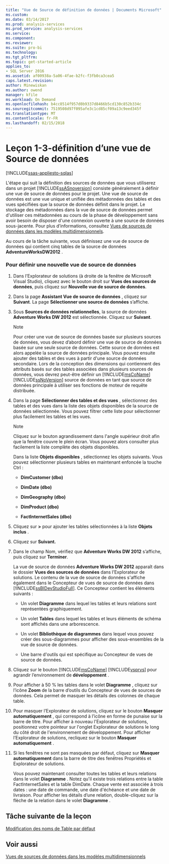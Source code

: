 ```yaml
---
title: "Vue de Source de définition de données | Documents Microsoft"
ms.custom: 
ms.date: 03/14/2017
ms.prod: analysis-services
ms.prod_service: analysis-services
ms.service: 
ms.component: 
ms.reviewer: 
ms.suite: pro-bi
ms.technology: 
ms.tgt_pltfrm: 
ms.topic: get-started-article
applies_to:
- SQL Server 2016
ms.assetid: af00938a-5a06-4fae-b2fc-f3fb0ca3cea5
caps.latest.revision: 
author: Minewiskan
ms.author: owend
manager: kfile
ms.workload: On Demand
ms.openlocfilehash: b4cc8514f957d0b9337d8466b5cd130c852b334c
ms.sourcegitcommit: 7519508d97f095afe3c1cd85cf09a13c9eed345f
ms.translationtype: MT
ms.contentlocale: fr-FR
ms.lasthandoff: 02/15/2018
---
```

# <a name="lesson-1-3---defining-a-data-source-view"></a>Leçon 1-3-définition d’une vue de Source de données
[!INCLUDE[ssas-appliesto-sqlas](../includes/ssas-appliesto-sqlas.md)]

L'étape qui suit la définition des sources de données que vous utiliserez dans un projet [!INCLUDE[ssASnoversion](../includes/ssasnoversion-md.md)] consiste généralement à définir une vue de source de données pour le projet. Une vue de source de données est une vue unique et unifiée des métadonnées des tables et des vues spécifiées que la source de données définit dans le projet. Le stockage des métadonnées dans la vue de source de données permet d'utiliser ces métadonnées au cours de la phase de développement sans avoir besoin de disposer d'une connexion ouverte à une source de données sous-jacente. Pour plus d’informations, consultez [Vues de sources de données dans les modèles multidimensionnels](../analysis-services/multidimensional-models/data-source-views-in-multidimensional-models.md).  
  
Au cours de la tâche suivante, vous définissez une vue de source de données qui contient cinq tables de la source de données **AdventureWorksDW2012** .  
  
### <a name="to-define-a-new-data-source-view"></a>Pour définir une nouvelle vue de source de données  
  
1.  Dans l’Explorateur de solutions (à droite de la fenêtre de Microsoft Visual Studio), cliquez avec le bouton droit sur **Vues des sources de données**, puis cliquez sur **Nouvelle vue de source de données**.  
  
2.  Dans la page **Assistant Vue de source de données** , cliquez sur **Suivant**. La page **Sélectionner une source de données** s’affiche.  
  
3.  Sous **Sources de données relationnelles**, la source de données **Adventure Works DW 2012** est sélectionnée. Cliquez sur **Suivant**.  
  
    > [!NOTE]  
    > Pour créer une vue de source de données basée sur plusieurs sources de données, vous devez d’abord définir une vue de source de données basée sur une seule source de données. Cette source de données est alors appelée la source de données principale. Vous pouvez ensuite ajouter des tables et des vues à partir d'une source de données secondaire. Lors de la conception des dimensions qui contiennent des attributs basés sur des tables associées dans plusieurs sources de données, vous devrez peut-être définir un [!INCLUDE[msCoName](../includes/msconame-md.md)] [!INCLUDE[ssNoVersion](../includes/ssnoversion-md.md)] source de données en tant que source de données principale à utiliser ses fonctions de moteur de requête distribuée.  
  
4.  Dans la page **Sélectionner des tables et des vues** , sélectionnez des tables et des vues dans la liste des objets disponibles de la source de données sélectionnée. Vous pouvez filtrer cette liste pour sélectionner plus facilement les tables et les vues.  
  
    > [!NOTE]  
    > Cliquez sur le bouton agrandissement dans l'angle supérieur droit afin que la fenêtre couvre le plein écran. Vous pouvez alors consulter plus facilement la liste complète des objets disponibles.  
  
    Dans la liste **Objets disponibles** , sélectionnez les objets suivants. Vous pouvez sélectionner plusieurs tables en maintenant enfoncée la touche Ctrl :  
  
    -   **DimCustomer (dbo)**  
  
    -   **DimDate (dbo)**  
  
    -   **DimGeography (dbo)**  
  
    -   **DimProduct (dbo)**  
  
    -   **FactInternetSales (dbo)**  
  
5.  Cliquez sur **>** pour ajouter les tables sélectionnées à la liste **Objets inclus** .  
  
6.  Cliquez sur **Suivant.**  
  
7.  Dans le champ Nom, vérifiez que **Adventure Works DW 2012** s’affiche, puis cliquez sur **Terminer**.  
  
    La vue de source de données **Adventure Works DW 2012** apparaît dans le dossier **Vues des sources de données** dans l’Explorateur de solutions. Le contenu de la vue de source de données s'affiche également dans le Concepteur de vues de source de données dans [!INCLUDE[ssBIDevStudioFull](../includes/ssbidevstudiofull-md.md)]. Ce Concepteur contient les éléments suivants :  
  
    -   Un volet **Diagramme** dans lequel les tables et leurs relations sont représentées graphiquement.  
  
    -   Un volet **Tables** dans lequel les tables et leurs éléments de schéma sont affichés dans une arborescence.  
  
    -   Un volet **Bibliothèque de diagrammes** dans lequel vous pouvez créer des sous-diagrammes pour afficher des sous-ensembles de la vue de source de données.  
  
    -   Une barre d'outils qui est spécifique au Concepteur de vues de source de données.  
  
8.  Cliquez sur le bouton [!INCLUDE[msCoName](../includes/msconame-md.md)] [!INCLUDE[vsprvs](../includes/vsprvs-md.md)] pour agrandir l’environnement de **développement** .  
  
9. Pour afficher à 50 % les tables dans le volet **Diagramme** , cliquez sur l’icône **Zoom** de la barre d’outils du Concepteur de vues de sources de données. Cela permet de masquer les détails des colonnes de chaque table.  
  
10. Pour masquer l’Explorateur de solutions, cliquez sur le bouton **Masquer automatiquement** , qui correspond à l’icône en forme de punaise sur la barre de titre. Pour afficher à nouveau l'Explorateur de solutions, positionnez votre pointeur sur l'onglet Explorateur de solutions le long du côté droit de l'environnement de développement. Pour afficher l’Explorateur de solutions, recliquez sur le bouton **Masquer automatiquement** .  
  
11. Si les fenêtres ne sont pas masquées par défaut, cliquez sur **Masquer automatiquement** dans la barre de titre des fenêtres Propriétés et Explorateur de solutions.  
  
    Vous pouvez maintenant consulter toutes les tables et leurs relations dans le volet **Diagramme** . Notez qu'il existe trois relations entre la table FactInternetSales et la table DimDate. Chaque vente est associée à trois dates : une date de commande, une date d'échéance et une date de livraison. Pour afficher les détails d’une relation, double-cliquez sur la flèche de la relation dans le volet **Diagramme** .  
  
## <a name="next-task-in-lesson"></a>Tâche suivante de la leçon  
[Modification des noms de Table par défaut](../analysis-services/lesson-1-4-modifying-default-table-names.md)  
  
## <a name="see-also"></a>Voir aussi  
[Vues de sources de données dans les modèles multidimensionnels](../analysis-services/multidimensional-models/data-source-views-in-multidimensional-models.md)  
  
  
  
